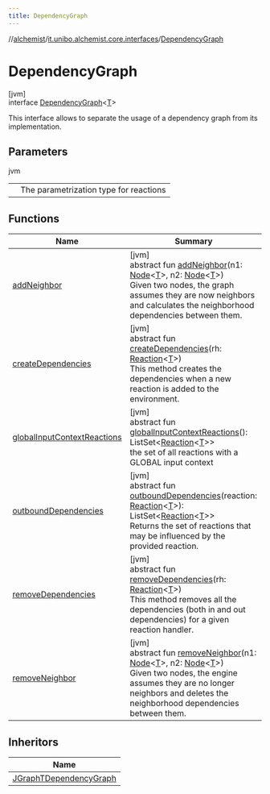 ```yaml
---
title: DependencyGraph
---
```

//[alchemist](../../../index.html)/[it.unibo.alchemist.core.interfaces](../index.html)/[DependencyGraph](index.html)



# DependencyGraph



[jvm]\
interface [DependencyGraph](index.html)<[T](index.html)>

This interface allows to separate the usage of a dependency graph from its implementation.



## Parameters


jvm

| | |
|---|---|
| <T> | The parametrization type for reactions |



## Functions


| Name | Summary |
|---|---|
| [addNeighbor](add-neighbor.html) | [jvm]<br>abstract fun [addNeighbor](add-neighbor.html)(n1: [Node](../../it.unibo.alchemist.model.interfaces/-node/index.html)<[T](../../it.unibo.alchemist.model.interfaces/-node/index.html)>, n2: [Node](../../it.unibo.alchemist.model.interfaces/-node/index.html)<[T](../../it.unibo.alchemist.model.interfaces/-node/index.html)>)<br>Given two nodes, the graph assumes they are now neighbors and calculates the neighborhood dependencies between them. |
| [createDependencies](create-dependencies.html) | [jvm]<br>abstract fun [createDependencies](create-dependencies.html)(rh: [Reaction](../../it.unibo.alchemist.model.interfaces/-reaction/index.html)<[T](../../it.unibo.alchemist.model.interfaces/-node/index.html)>)<br>This method creates the dependencies when a new reaction is added to the environment. |
| [globalInputContextReactions](global-input-context-reactions.html) | [jvm]<br>abstract fun [globalInputContextReactions](global-input-context-reactions.html)(): ListSet<[Reaction](../../it.unibo.alchemist.model.interfaces/-reaction/index.html)<[T](../../it.unibo.alchemist.model.interfaces/-node/index.html)>><br>the set of all reactions with a GLOBAL input context |
| [outboundDependencies](outbound-dependencies.html) | [jvm]<br>abstract fun [outboundDependencies](outbound-dependencies.html)(reaction: [Reaction](../../it.unibo.alchemist.model.interfaces/-reaction/index.html)<[T](../../it.unibo.alchemist.model.interfaces/-node/index.html)>): ListSet<[Reaction](../../it.unibo.alchemist.model.interfaces/-reaction/index.html)<[T](../../it.unibo.alchemist.model.interfaces/-node/index.html)>><br>Returns the set of reactions that may be influenced by the provided reaction. |
| [removeDependencies](remove-dependencies.html) | [jvm]<br>abstract fun [removeDependencies](remove-dependencies.html)(rh: [Reaction](../../it.unibo.alchemist.model.interfaces/-reaction/index.html)<[T](../../it.unibo.alchemist.model.interfaces/-node/index.html)>)<br>This method removes all the dependencies (both in and out dependencies) for a given reaction handler. |
| [removeNeighbor](remove-neighbor.html) | [jvm]<br>abstract fun [removeNeighbor](remove-neighbor.html)(n1: [Node](../../it.unibo.alchemist.model.interfaces/-node/index.html)<[T](../../it.unibo.alchemist.model.interfaces/-node/index.html)>, n2: [Node](../../it.unibo.alchemist.model.interfaces/-node/index.html)<[T](../../it.unibo.alchemist.model.interfaces/-node/index.html)>)<br>Given two nodes, the engine assumes they are no longer neighbors and deletes the neighborhood dependencies between them. |


## Inheritors


| Name |
|---|
| [JGraphTDependencyGraph](../../it.unibo.alchemist.core.implementations/-j-graph-t-dependency-graph/index.html) |

